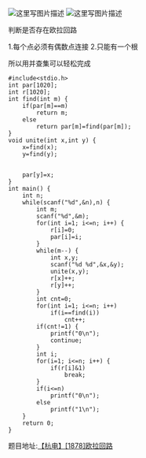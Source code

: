 ![这里写图片描述](http://img.blog.csdn.net/20160401145232745)
![这里写图片描述](http://img.blog.csdn.net/20160401145238401)

判断是否存在欧拉回路

1.每个点必须有偶数点连接
2.只能有一个根

所以用并查集可以轻松完成

```
#include<stdio.h>
int par[1020];
int r[1020];
int find(int m) {
	if(par[m]==m)
		return m;
	else
		return par[m]=find(par[m]);
}
void unite(int x,int y) {
	x=find(x);
	y=find(y);


	par[y]=x;
}
int main() {
	int n;
	while(scanf("%d",&n),n) {
		int m;
		scanf("%d",&m);
		for(int i=1; i<=n; i++) {
			r[i]=0;
			par[i]=i;
		}
		while(m--) {
			int x,y;
			scanf("%d %d",&x,&y);
			unite(x,y);
			r[x]++;
			r[y]++;
		}
		int cnt=0;
		for(int i=1; i<=n; i++)
			if(i==find(i))
				cnt++;
		if(cnt!=1) {
			printf("0\n");
			continue;
		}
		int i;
		for(i=1; i<=n; i++) {
			if(r[i]&1)
				break;
		}
		if(i<=n)
			printf("0\n");
		else
			printf("1\n");
	}
	return 0;
}

```
题目地址:[【杭电】[1878]欧拉回路](http://acm.hdu.edu.cn/showproblem.php?pid=1878)